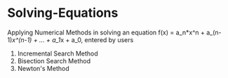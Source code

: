 # Solving-Equations
Applying Numerical Methods in solving an equation f(x) = a_n*x^n + a_(n-1)*x^(n-1) + ... + a_1*x + a_0, entered by users

1. Incremental Search Method
2. Bisection Search Method
3. Newton's Method
